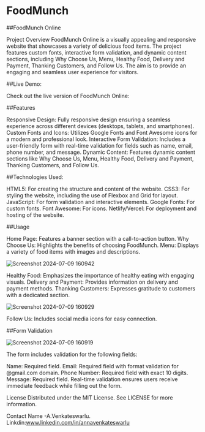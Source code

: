 # FoodMunch
##FoodMunch Online

Project Overview
FoodMunch Online is a visually appealing and responsive website that showcases a variety of delicious food items. The project features custom fonts, interactive form validation, and dynamic content sections, including Why Choose Us, Menu, Healthy Food, Delivery and Payment, Thanking Customers, and Follow Us. The aim is to provide an engaging and seamless user experience for visitors.

##Live Demo:

Check out the live version of FoodMunch Online:

##Features

Responsive Design: Fully responsive design ensuring a seamless experience across different devices (desktops, tablets, and smartphones). Custom Fonts and Icons: Utilizes Google Fonts and Font Awesome icons for a modern and professional look. Interactive Form Validation: Includes a user-friendly form with real-time validation for fields such as name, email, phone number, and message. Dynamic Content: Features dynamic content sections like Why Choose Us, Menu, Healthy Food, Delivery and Payment, Thanking Customers, and Follow Us.

##Technologies Used:

HTML5: For creating the structure and content of the website. CSS3: For styling the website, including the use of Flexbox and Grid for layout. JavaScript: For form validation and interactive elements. Google Fonts: For custom fonts. Font Awesome: For icons. Netlify/Vercel: For deployment and hosting of the website.

##Usage

Home Page: Features a banner section with a call-to-action button. Why Choose Us: Highlights the benefits of choosing FoodMunch. Menu: Displays a variety of food items with images and descriptions.

![Screenshot 2024-07-09 160942](https://github.com/annaVenkateswarlu/FoodMunch/assets/157132573/643e0352-b767-4748-8416-ae2131ce86d2)

Healthy Food: Emphasizes the importance of healthy eating with engaging visuals. Delivery and Payment: Provides information on delivery and payment methods. Thanking Customers: Expresses gratitude to customers with a dedicated section.

![Screenshot 2024-07-09 160929](https://github.com/annaVenkateswarlu/FoodMunch/assets/157132573/9eddeffb-c0a3-4a98-8487-ddc1ccb79f35)

Follow Us: Includes social media icons for easy connection.

##Form Validation

 ![Screenshot 2024-07-09 160919](https://github.com/annaVenkateswarlu/FoodMunch/assets/157132573/fcc9e499-eca5-42d9-ac3f-ddb8593320f0)
 
The form includes validation for the following fields:

Name: Required field. Email: Required field with format validation for @gmail.com domain. Phone Number: Required field with exact 10 digits. Message: Required field. Real-time validation ensures users receive immediate feedback while filling out the form.


License
Distributed under the MIT License. See LICENSE for more information.

Contact
Name -A.Venkateswarlu. Linkdin:www.linkedin.com/in/annavenkateswarlu
